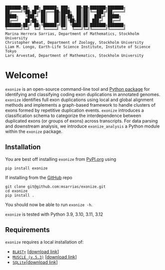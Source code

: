 ```
███████╗██╗  ██╗ ██████╗ ███╗   ██╗██╗███████╗███████╗
██╔════╝╚██╗██╔╝██╔═══██╗████╗  ██║██║╚══███╔╝██╔════╝
█████╗   ╚███╔╝ ██║   ██║██╔██╗ ██║██║  ███╔╝ █████╗
██╔══╝   ██╔██╗ ██║   ██║██║╚██╗██║██║ ███╔╝  ██╔══╝
███████╗██╔╝ ██╗╚██████╔╝██║ ╚████║██║███████╗███████╗
╚══════╝╚═╝  ╚═╝ ╚═════╝ ╚═╝  ╚═══╝╚═╝╚══════╝╚══════╝
Marina Herrera Sarrias, Department of Mathematics, Stockholm University
Christopher Wheat, Department of Zoology, Stockholm University
Liam M. Longo, Earth-Life Science Institute, Institute of Science Tokyo
Lars Arvestad, Department of Mathematics, Stockholm University
```

Welcome!
============

`exonize` is an open-source command-line tool and [Python package](https://pypi.org/project/exonize/) for identifying and classifying coding exon duplications in annotated genomes. `exonize` identifies full exon duplications using local and global alignment methods and implements a graph-based framework to handle clusters of exons formed by repetitive duplication events. `exonize` introduces a classification schema to categorize the interdependence between duplicated exons (or groups of exons) across transcripts. For data parsing and downstream analysis, we introduce `exonize_analysis` a Python module within the `exonize` package.

Installation
---------------------
You are best off installing `exonize` from [PyPI.org](https://pypi.org/project/Exonize/1.0/) using

```
pip install exonize
```

If installing from the [GitHub](https://github.com/msarrias/exonize) repo

```
git clone git@github.com:msarrias/exonize.git
cd exonize
pip install .
```

You should now be able to run `exonize -h`.

`exonize` is tested  with Python 3.9, 3.10, 3.11, 3.12

Requirements
---------------------

`exonize` requires a local installation of:

* [`BLAST+`](https://blast.ncbi.nlm.nih.gov/doc/blast-help/downloadblastdata.html) \[[download link](https://ftp.ncbi.nlm.nih.gov/blast/executables/blast+/LATEST/)\]  
* [`MUSCLE (v.5.3)`](https://www.drive5.com/muscle/) \[[download link](https://github.com/rcedgar/muscle/releases)\]  
* [`SQLite`](https://www.sqlite.org/index.html)[[download link](https://www.sqlite.org/download.html)]

